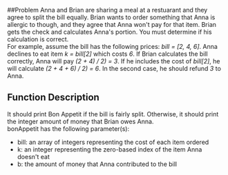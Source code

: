 ##Problem
Anna and Brian are sharing a meal at a restuarant and they agree to split the bill equally. Brian wants to order something that Anna is allergic to though, and they agree that Anna won't pay for that item. Brian gets the check and calculates Anna's portion. You must determine if his calculation is correct.  
For example, assume the bill has the following prices: *bill = [2, 4, 6]*. Anna declines to eat item *k = bill[2]* which costs *6*. If Brian calculates the bill correctly, Anna will pay *(2 + 4) / 2) = 3*. If he includes the cost of *bill[2]*, he will calculate *(2 + 4 + 6) / 2) = 6*. In the second case, he should refund *3* to Anna.

## Function Description
It should print Bon Appetit if the bill is fairly split. Otherwise, it should print the integer amount of money that Brian owes Anna.  
bonAppetit has the following parameter(s):  
- bill: an array of integers representing the cost of each item ordered
- k: an integer representing the zero-based index of the item Anna doesn't eat
- b: the amount of money that Anna contributed to the bill

